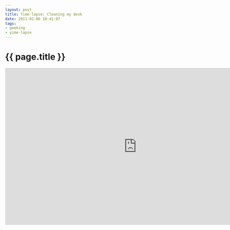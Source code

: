 ```yaml
---
layout: post
title: Time-lapse: Cleaning my desk
date: 2011-02-06 10:41:07
tags: 
- geeking
- yime-lapse
---
```


{{ page.title }}
================

<div align="center"><iframe title="YouTube video player" width="853" height="510" src="http://www.youtube.com/embed/rxylcH-06J8?hd=1" frameborder="0" allowfullscreen="allowfullscreen"></iframe></iframe></div>